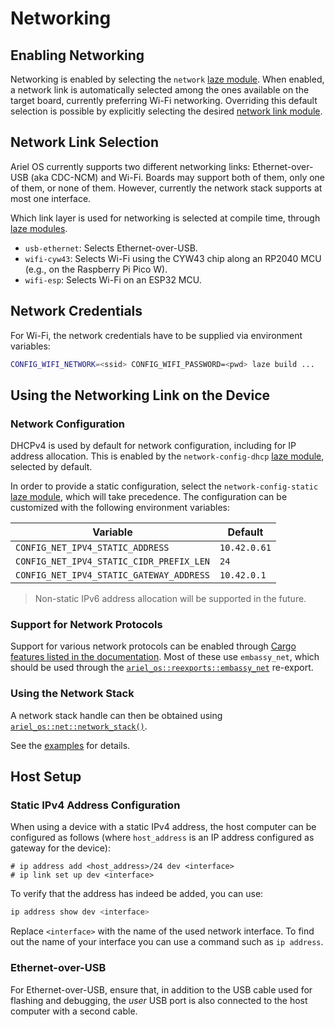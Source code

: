 # Networking

## Enabling Networking

Networking is enabled by selecting the `network` [laze module][laze-modules-book].
When enabled, a network link is automatically selected among the ones available on the target board, currently preferring Wi-Fi networking.
Overriding this default selection is possible by explicitly selecting the desired [network link module](#network-link-selection).

## Network Link Selection

Ariel OS currently supports two different networking links: Ethernet-over-USB (aka CDC-NCM) and Wi-Fi.
Boards may support both of them, only one of them, or none of them. However, currently the network stack supports at most one interface.

Which link layer is used for networking is selected at compile time,
through [laze modules][laze-modules-book].

- `usb-ethernet`: Selects Ethernet-over-USB.
- `wifi-cyw43`: Selects Wi-Fi using the CYW43 chip along an RP2040 MCU (e.g., on the Raspberry Pi Pico W).
- `wifi-esp`: Selects Wi-Fi on an ESP32 MCU.

## Network Credentials

For Wi-Fi, the network credentials have to be supplied via environment variables:

```sh
CONFIG_WIFI_NETWORK=<ssid> CONFIG_WIFI_PASSWORD=<pwd> laze build ...
```

## Using the Networking Link on the Device

### Network Configuration

DHCPv4 is used by default for network configuration, including for IP address allocation.
This is enabled by the `network-config-dhcp` [laze module](./build_system.md#laze-modules), selected by default.

In order to provide a static configuration, select the `network-config-static` [laze module](./build_system.md#laze-modules), which will take precedence.
The configuration can be customized with the following environment variables:

| Variable                                 | Default      |
| --                                       | --           |
| `CONFIG_NET_IPV4_STATIC_ADDRESS`         | `10.42.0.61` |
| `CONFIG_NET_IPV4_STATIC_CIDR_PREFIX_LEN` | `24`         |
| `CONFIG_NET_IPV4_STATIC_GATEWAY_ADDRESS` | `10.42.0.1`  |

> Non-static IPv6 address allocation will be supported in the future.

### Support for Network Protocols

Support for various network protocols can be enabled through [Cargo features listed in the documentation][rustdoc-homepage].
Most of these use `embassy_net`, which should be used through the [`ariel_os::reexports::embassy_net`][embassy-net-reexport-rustdoc] re-export.

### Using the Network Stack

A network stack handle can then be obtained using [`ariel_os::net::network_stack()`][network-stack-rustdoc].

See the [examples][examples-dir-repo] for details.

## Host Setup

### Static IPv4 Address Configuration

When using a device with a static IPv4 address,
the host computer can be configured as follows (where `host_address` is an IP address configured as gateway for the device):

```
# ip address add <host_address>/24 dev <interface>
# ip link set up dev <interface>
```

To verify that the address has indeed be added, you can use:

```sh
ip address show dev <interface>
```

Replace `<interface>` with the name of the used network interface.
To find out the name of your interface you can use a command such as `ip address`.

### Ethernet-over-USB

For Ethernet-over-USB, ensure that, in addition to the USB cable used for flashing
and debugging, the *user* USB port is also connected to the host computer with
a second cable.

[rustdoc-homepage]: https://ariel-os.github.io/ariel-os/dev/docs/api/ariel_os/index.html
[config-attr-macro-rustdoc]: https://ariel-os.github.io/ariel-os/dev/docs/api/ariel_os/attr.config.html
[network-stack-rustdoc]: https://ariel-os.github.io/ariel-os/dev/docs/api/ariel_os/net/fn.network_stack.html
[embassy-net-reexport-rustdoc]: https://ariel-os.github.io/ariel-os/dev/docs/api/ariel_os/reexports/embassy_net/index.html
[examples-dir-repo]: https://github.com/ariel-os/ariel-os/tree/main/examples
[laze-modules-book]: ./build_system.md#laze-modules
